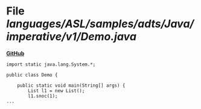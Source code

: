 # File _languages/ASL/samples/adts/Java/imperative/v1/Demo.java_
**[GitHub](https://github.com/softlang/yas/blob/master/languages/ASL/samples/adts/Java/imperative/v1/Demo.java)**
```
import static java.lang.System.*;

public class Demo {

	public static void main(String[] args) {
		List l1 = new List();
		l1.snoc(1);
...
```
